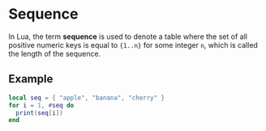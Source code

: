 # Sequence

In Lua, the term **sequence** is used to denote a table where the set of all positive numeric keys is equal to `{1..n}` for some integer `n`, which is called the length of the sequence.

## Example

```lua
local seq = { "apple", "banana", "cherry" }
for i = 1, #seq do
  print(seq[i])
end
```